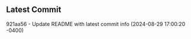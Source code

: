 
## Latest Commit
921aa56 - Update README with latest commit info (2024-08-29 17:00:20 -0400) <Yunxi-Zhou>
